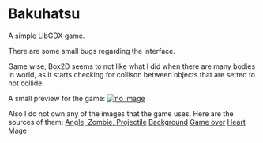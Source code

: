 # Bakuhatsu
A simple LibGDX game.

There are some small bugs regarding the interface. 

Game wise, Box2D seems to not like what I did when there are many bodies in world, as it starts checking for collison between objects that are setted to not collide.

A small preview for the game:
[![no image](https://github.com/ldcx1/Bakuhatsu/blob/master/preview.gif)](https://youtu.be/qj26u9iDHHE)

Also I do not own any of the images that the game uses.
Here are the sources of them:
[Angle, Zombie, Projectile](https://assetstore.unity.com/packages/2d/characters/gothicvania-church-pack-147117)
[Background](https://forum.hellroom.ru/index.php?topic=20110.0)
[Game over](https://pngimg.com/download/83360)
[Heart](https://pixabay.com/illustrations/pixel-heart-heart-pixel-symbol-red-2779422/)
[Mage](https://assetstore.unity.com/packages/2d/characters/evil-wizard-168007)


